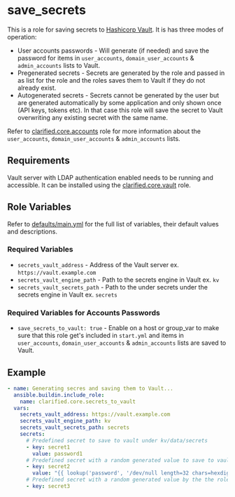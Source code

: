 # save_secrets

This is a role for saving secrets to [Hashicorp Vault](https://www.hashicorp.com/products/vault). It is has three modes of operation:

- User accounts passwords - Will generate (if needed) and save the password for items in `user_accounts`, `domain_user_accounts` & `admin_accounts` lists to Vault.
- Pregenerated secrets - Secrets are generated by the role and passed in as list for the role and the roles saves them to Vault if they do not already exist.
- Autogenerated secrets - Secrets cannot be generated by the user but are generated automatically by some application and only shown once (API keys, tokens etc). In that case this role will save the secret to Vault overwriting any existing secret with the same name.

Refer to [clarified.core.accounts](https://github.com/ClarifiedSecurity/clarified.core/tree/main/clarified/core/roles/accounts) role for more information about the `user_accounts`, `domain_user_accounts` & `admin_accounts` lists.

## Requirements

Vault server with LDAP authentication enabled needs to be running and accessible. It can be installed using the [clarified.core.vault](https://github.com/ClarifiedSecurity/clarified.core/tree/main/clarified/core/roles/vault) role.

## Role Variables

Refer to [defaults/main.yml](https://github.com/ClarifiedSecurity/clarified.core/blob/main/clarified/core/roles/save_secrets/defaults/main.yml) for the full list of variables, their default values and descriptions.

### Required Variables

- `secrets_vault_address` - Address of the Vault server ex. `https://vault.example.com`
- `secrets_vault_engine_path` - Path to the secrets engine in Vault ex. `kv`
- `secrets_vault_secrets_path` - Path to the under secrets under the secrets engine in Vault ex. `secrets`

### Required Variables for Accounts Passwords

- `save_secrets_to_vault: true` - Enable on a host or group_var to make sure that this role get's included in `start.yml` and items in `user_accounts`, `domain_user_accounts` & `admin_accounts` lists are saved to Vault.

## Example

```yaml
- name: Generating secres and saving them to Vault...
  ansible.buildin.include_role:
    name: clarified.core.secrets_to_vault
  vars:
    secrets_vault_address: https://vault.example.com
    secrets_vault_engine_path: kv
    secrets_vault_secrets_path: secrets
    secrets:
      # Predefined secret to save to vault under kv/data/secrets
      - key: secret1
        value: password1
      # Predefined secret with a random generated value to save to vault under kv/data/secrets
      - key: secret2
        value: "{{ lookup('password', '/dev/null length=32 chars=hexdigits') }}"
      # Predefined secret with a random generated value by the the role kv/data/secrets
      - key: secret3
```
